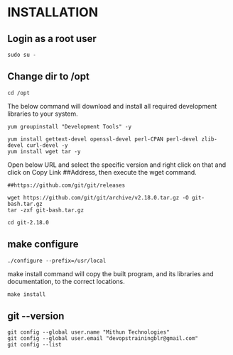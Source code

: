 # INSTALLATION  

## Login as a root user
```
sudo su -
```
## Change dir to /opt
```
cd /opt
```
The below command will download and install all required development libraries to your system.
```
yum groupinstall "Development Tools" -y

yum install gettext-devel openssl-devel perl-CPAN perl-devel zlib-devel curl-devel -y
yum install wget tar -y
```
Open below URL and select the specific version and right click on that and click on Copy Link ##Address, then execute the wget command.
```
##https://github.com/git/git/releases

wget https://github.com/git/git/archive/v2.18.0.tar.gz -O git-bash.tar.gz
tar -zxf git-bash.tar.gz

cd git-2.18.0
```
## make configure
```
./configure --prefix=/usr/local
```
make install command will copy the built program, and its libraries and documentation, to the correct locations.
```
make install
```
## git --version
```
git config --global user.name "Mithun Technologies"
git config --global user.email "devopstrainingblr@gmail.com"
git config --list
```
